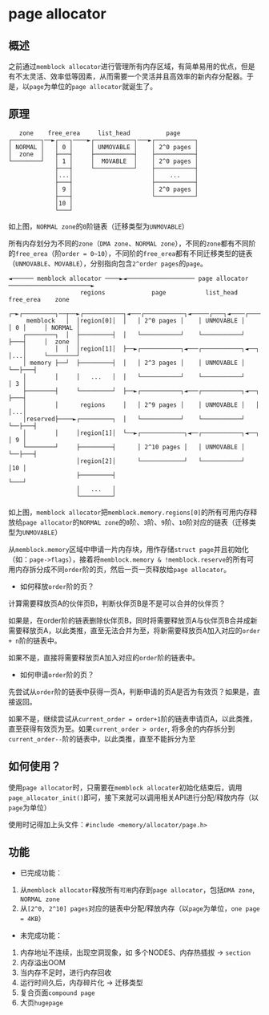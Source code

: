 # page allocator

## 概述

之前通过`memblock allocator`进行管理所有内存区域，有简单易用的优点，但是有不太灵活、效率低等因素，从而需要一个灵活并且高效率的新内存分配器。于是，以`page`为单位的`page allocator`就诞生了。

## 原理

```
   zone    free_erea     list_head          page
┌────────┐──►┌───┐────►┌───────────┐───►┌───────────┐
│ NORMAL │   │ 0 │     │ UNMOVABLE │    │ 2^0 pages │
│  zone  │   ├───┤     ├───────────┤    ├───────────┤
└────────┘   │ 1 │     │  MOVABLE  │    │ 2^0 pages │
             ├───┤     └───────────┘    ├───────────┤
             │...│                      │    ...    │
             ├───┤                      ├───────────┤
             │ 9 │                      │ 2^0 pages │
             ├───┤                      └───────────┘
             │10 │
             └───┘
```

如上图，`NORMAL zone`的`0`阶链表（迁移类型为`UNMOVABLE`）

所有内存划分为不同的`zone`（`DMA zone`、`NORMAL zone`），不同的`zone`都有不同阶的`free_erea`（阶`order = 0~10`），不同阶的`free_erea`都有不同迁移类型的链表（`UNMOVABLE`、`MOVABLE`），分别指向包含`2^order pages`的`page`。

```
◄────── memblock allocator ────►◄─────────────────── page allocator ───────────────────────►
                    regions             page           list_head       free_erea    zone
                ┌─►┌─────────┐──┬──►┌───────────┐◄───┌───────────┐◄─────┌───┐◄────┌────────┐
     memblock   │  │region[0]│  │   │ 2^0 pages │    │ UNMOVABLE │      │ 0 │     │ NORMAL │
    ┌────────┐  │  ├─────────┤  │   └───────────┘    └───────────┘      ├───┤     │  zone  │
    │        │  │  │region[1]│  ├──►┌───────────┐◄───┌───────────┐◄──┐  │...│     └────────┘
    │ memory ├──┘  ├─────────┤  │   │ 2^3 pages │    │ UNMOVABLE │   └──├───┤
    │        │     │   ...   │  │   └───────────┘    └───────────┘      │ 3 │
    ├────────┤     └─────────┘  ├──►┌───────────┐◄───┌───────────┐◄──┐  ├───┤
    │        │      regions     │   │ 2^9 pages │    │ UNMOVABLE │   │  │...│
    │reserved├────►┌─────────┐  │   └───────────┘    └───────────┘   └──├───┤
    │        │     │region[1]│  └──►┌────────────┐◄──┌───────────┐◄──┐  │ 9 │
    └────────┘     ├─────────┤      │ 2^10 pages │   │ UNMOVABLE │   └──├───┤
                   │region[2]│      └────────────┘   └───────────┘      │10 │
                   ├─────────┤                                          └───┘
                   │   ...   │
                   └─────────┘
```

如上图，`memblock allocator`把`memblock.memory.regions[0]`的所有可用内存释放给`page allocator`的`NORMAL zone`的`0`阶、`3`阶、`9`阶、`10`阶对应的链表（迁移类型为`UNMOVABLE`）

从`memblock.memory`区域中申请一片内存块，用作存储`struct page`并且初始化（如：`page->flags`），接着将`memblock.memory & !memblock.reserve`的所有可用内存拆分成不同`order`阶的页，然后一页一页释放给`page allocator`。

* 如何释放`order`阶的页？

计算需要释放页A的伙伴页B，判断伙伴页B是不是可以合并的伙伴页？

如果是，在order阶的链表删除伙伴页B，同时将需要释放页A与伙伴页B合并成新需要释放页A，以此类推，直至无法合并为至，将新需要释放页A加入对应的`order + n`阶的链表中。

如果不是，直接将需要释放页A加入对应的`order`阶的链表中。

* 如何申请`order`阶的页？

先尝试从`order`阶的链表中获得一页A，判断申请的页A是否为有效页？如果是，直接返回。

如果不是，继续尝试从`current_order = order+1`阶的链表申请页A，以此类推，直至获得有效页为至。如果`current_order > order`, 将多余的内存拆分到`current_order--`阶的链表中，以此类推，直至不能拆分为至

## 如何使用？

使用`page allocator`时，只需要在`memblock allocater`初始化结束后，调用`page_allocator_init()`即可，接下来就可以调用相关API进行分配/释放内存（以`page`为单位）

使用时记得加上头文件：`#include <memory/allocator/page.h>`

## 功能

* 已完成功能：

1. 从`memblock allocator`释放所有`可用`内存到`page allocator`，包括`DMA zone`, `NORMAL zone`
2. 从`[2^0, 2^10] pages`对应的链表中分配/释放内存（以`page`为单位，`one page = 4KB`）

* 未完成功能：

1. 内存地址不连续，出现空洞现象，如 多个NODES、内存热插拔 -> `section`
2. 内存溢出OOM
3. 当内存不足时，进行内存回收
4. 运行时间久后，内存碎片化 -> 迁移类型
5. 复合页面`compound page`
6. 大页`hugepage`
